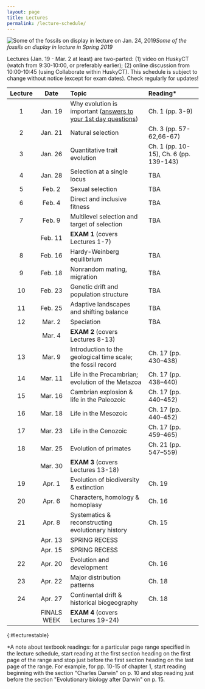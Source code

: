 ```yaml
---
layout: page
title: Lectures
permalink: /lecture-schedule/
---
```

![Some of the fossils on display in lecture on Jan. 24, 2019](../assets/img/fossil-banner.png)_Some of the fossils on display in lecture in Spring 2019_

Lectures (Jan. 19 - Mar. 2 at least) are two-parted: (1) video on HuskyCT (watch from 9:30-10:00, or preferably earlier); (2) online discussion from 10:00-10:45 (using Collaborate within HuskyCT). This schedule is subject to change without notice (except for exam dates). Check regularly for updates!

Lecture |      Date     |                           Topic                                    |      Reading*
:-----: | :-----------: | :----------------------------------------------------------------  | :-----------------
1       | Jan. 19       | Why evolution is important ([answers to your 1st day questions](../first-day-questions))     |  Ch. 1 (pp. 3-9)
2       | Jan. 21       | Natural selection                                                  |  Ch. 3 (pp. 57-62,66-67)
3       | Jan. 26       | Quantitative trait evolution                                       |  Ch. 1 (pp. 10-15), Ch. 6 (pp. 139-143)
4       | Jan. 28       | Selection at a single locus                                        |  TBA
5       | Feb.  2       | Sexual selection                                                   |  TBA
6       | Feb.  4       | Direct and inclusive fitness                                       |  TBA
7       | Feb.  9       | Multilevel selection and target of selection                       |  TBA
        | Feb. 11       | **EXAM 1**  (covers Lectures 1-7)                                  |  
8       | Feb. 16       | Hardy-Weinberg equilibrium                                         |  TBA
9       | Feb. 18       | Nonrandom mating, migration                                        |  TBA
10      | Feb. 23       | Genetic drift and population structure                             |  TBA
11      | Feb. 25       | Adaptive landscapes and shifting balance                           |  TBA
12      | Mar.  2       | Speciation                                                         |  TBA
        | Mar.  4       | **EXAM 2** (covers Lectures 8-13)                                  |  
13      | Mar.  9       | Introduction to the geological time scale; the fossil record       |  Ch. 17 (pp. 430–438)
14      | Mar. 11       | Life in the Precambrian; evolution of the Metazoa                  |  Ch. 17 (pp. 438–440)
15      | Mar. 16       | Cambrian explosion & life in the Paleozoic                         |  Ch. 17 (pp. 440–452)
16      | Mar. 18       | Life in the Mesozoic                                               |  Ch. 17 (pp. 440–452)
17      | Mar. 23       | Life in the Cenozoic                                               |  Ch. 17 (pp. 459–465)
18      | Mar. 25       | Evolution of primates                                              |  Ch. 21 (pp. 547–559)
        | Mar. 30       | **EXAM 3** (covers Lectures 13-18)                                   |
19      | Apr.  1       | Evolution of biodiversity & extinction                             |  Ch. 19
20      | Apr.  6       | Characters, homology & homoplasy                                   |  Ch. 16
21      | Apr.  8       | Systematics & reconstructing evolutionary history                  |  Ch. 15
        | Apr. 13       | SPRING RECESS                                                      |  
        | Apr. 15       | SPRING RECESS                                                      |  
22      | Apr. 20       | Evolution and development                                          |  Ch. 16
23      | Apr. 22       | Major distribution patterns                                        |  Ch. 18
24      | Apr. 27       | Continental drift & historical biogeography                        |  Ch. 18
        | FINALS WEEK   | **EXAM 4** (covers Lectures 19-24)                                  |
{:#lecturestable}

*A note about textbook readings: for a particular page range specified in the lecture schedule, start reading at the first section heading on the first page of the range and stop just before the first section heading on the last page of the range. For example, for pp. 10-15 of chapter 1, start reading beginning with the section "Charles Darwin" on p. 10 and stop reading just before the section "Evolutionary biology after Darwin" on p. 15.
